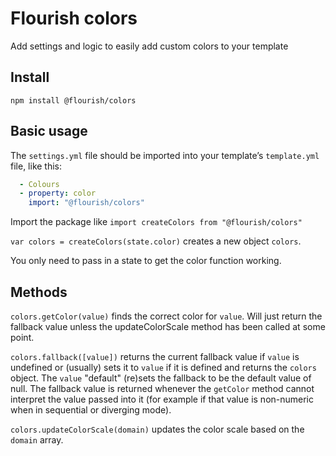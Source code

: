 # Flourish colors

Add settings and logic to easily add custom colors to your template

## Install

`npm install @flourish/colors`

## Basic usage

The `settings.yml` file should be imported into your template’s `template.yml` file, like this:

```yaml
  - Colours
  - property: color
    import: "@flourish/colors"
```

Import the package like `import createColors from "@flourish/colors"`

`var colors = createColors(state.color)` creates a new object `colors`.

You only need to pass in a state to get the color function working.

## Methods

`colors.getColor(value)` finds the correct color for `value`. Will just return the fallback value unless the updateColorScale method has been called at some point.

`colors.fallback([value])` returns the current fallback value if `value` is undefined or (usually) sets it to `value` if it is defined and returns the `colors` object.  The `value` "default" (re)sets the fallback to be the default value of null. The fallback value is returned whenever the `getColor` method cannot interpret the value passed into it (for example if that value is non-numeric when in sequential or diverging mode).

`colors.updateColorScale(domain)` updates the color scale based on the `domain` array.
